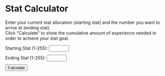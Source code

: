 # Stat Calculator

Enter your current stat allocation (starting stat) and the number you want to arrive at (ending stat).<br>
Click "Calculate" to show the cumulative amount of experience needed in order to achieve your stat goal.

<div style="margin-bottom: 10px;">
    <label for="startStat">Starting Stat (1-255):</label>
    <input type="number" id="startStat" min="1" max="255" required>
</div>
<div style="margin-bottom: 10px;">
    <label for="endStat">Ending Stat (1-255):</label>
    <input type="number" id="endStat" min="1" max="255" required>
</div>
<button onclick="calculateExperience()">Calculate</button>
<div id="result" style="margin-top: 10px;"></div>

<script>
    function calculateExperience() {
        const startStat = parseInt(document.getElementById('startStat').value);
        const endStat = parseInt(document.getElementById('endStat').value);
        let totalExperience = 0;

        if (startStat < 1 || startStat > 255 || endStat < 1 || endStat > 255 || startStat > endStat) {
            document.getElementById('result').innerText = "Please enter valid starting and ending stat values.";
            return;
        }

        for (let stat = startStat; stat < endStat; stat++) { // Use '<' to exclude endStat
            if (stat <= 29) {
                totalExperience += 3000000; // Fixed amount for stats 30 or lower
            } else {
                totalExperience += (stat * 75000 + 2000000); // Formula for stats 31 and above
            }
        }

        // Format the total experience with commas
        document.getElementById('result').innerText = `Total Experience Required: ${totalExperience.toLocaleString()}`;
    }
</script>
